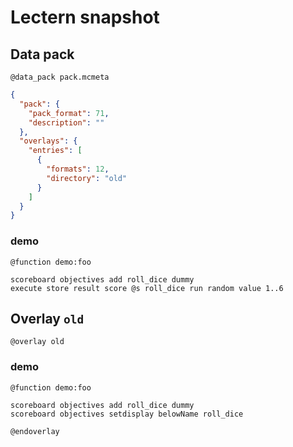 # Lectern snapshot

## Data pack

`@data_pack pack.mcmeta`

```json
{
  "pack": {
    "pack_format": 71,
    "description": ""
  },
  "overlays": {
    "entries": [
      {
        "formats": 12,
        "directory": "old"
      }
    ]
  }
}
```

### demo

`@function demo:foo`

```mcfunction
scoreboard objectives add roll_dice dummy
execute store result score @s roll_dice run random value 1..6
```

## Overlay `old`

`@overlay old`

### demo

`@function demo:foo`

```mcfunction
scoreboard objectives add roll_dice dummy
scoreboard objectives setdisplay belowName roll_dice
```

`@endoverlay`
